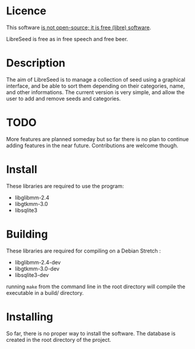 # Licence
This software [is not open-source; it is free (libre) software](https://www.gnu.org/philosophy/open-source-misses-the-point.html).

LibreSeed is free as in free speech and free beer.

# Description
The aim of LibreSeed is to manage a collection of seed using a graphical interface, and be able to sort them depending on their categories, name, and other informations. The current version is very simple, and allow the user to add and remove seeds and categories.

# TODO
More features are planned someday but so far there is no plan to continue adding features in the near future. Contributions are welcome though.

# Install

These libraries are required to use the program:
* libglibmm-2.4
* libgtkmm-3.0
* libsqlite3

# Building

These libraries are required for compiling on a Debian Stretch :
* libglibmm-2.4-dev
* libgtkmm-3.0-dev
* libsqlite3-dev

running `make` from the command line in the root directory will compile the executable in a build/ directory.

# Installing

So far, there is no proper way to install the software. The database is created in the root directory of the project.
